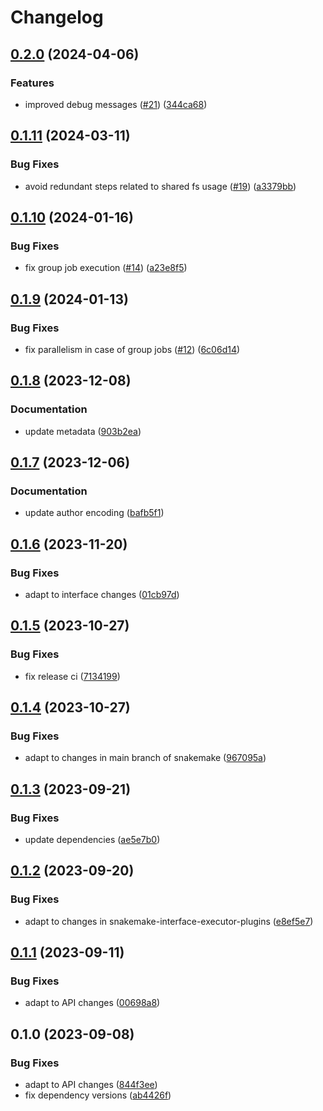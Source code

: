 # Changelog

## [0.2.0](https://github.com/snakemake/snakemake-executor-plugin-slurm-jobstep/compare/v0.1.11...v0.2.0) (2024-04-06)


### Features

* improved debug messages ([#21](https://github.com/snakemake/snakemake-executor-plugin-slurm-jobstep/issues/21)) ([344ca68](https://github.com/snakemake/snakemake-executor-plugin-slurm-jobstep/commit/344ca68a23e3bb3703a83738163f88df144fac82))

## [0.1.11](https://github.com/snakemake/snakemake-executor-plugin-slurm-jobstep/compare/v0.1.10...v0.1.11) (2024-03-11)


### Bug Fixes

* avoid redundant steps related to shared fs usage ([#19](https://github.com/snakemake/snakemake-executor-plugin-slurm-jobstep/issues/19)) ([a3379bb](https://github.com/snakemake/snakemake-executor-plugin-slurm-jobstep/commit/a3379bb76933703f77fae13d2a850eef053bc396))

## [0.1.10](https://github.com/snakemake/snakemake-executor-plugin-slurm-jobstep/compare/v0.1.9...v0.1.10) (2024-01-16)


### Bug Fixes

* fix group job execution ([#14](https://github.com/snakemake/snakemake-executor-plugin-slurm-jobstep/issues/14)) ([a23e8f5](https://github.com/snakemake/snakemake-executor-plugin-slurm-jobstep/commit/a23e8f5bfe53a6d0db93025761faa3d61b112865))

## [0.1.9](https://github.com/snakemake/snakemake-executor-plugin-slurm-jobstep/compare/v0.1.8...v0.1.9) (2024-01-13)


### Bug Fixes

* fix parallelism in case of group jobs ([#12](https://github.com/snakemake/snakemake-executor-plugin-slurm-jobstep/issues/12)) ([6c06d14](https://github.com/snakemake/snakemake-executor-plugin-slurm-jobstep/commit/6c06d14078d1c9a1e002b1d9643fc9d3a9c056d1))

## [0.1.8](https://github.com/snakemake/snakemake-executor-plugin-slurm-jobstep/compare/v0.1.7...v0.1.8) (2023-12-08)


### Documentation

* update metadata ([903b2ea](https://github.com/snakemake/snakemake-executor-plugin-slurm-jobstep/commit/903b2eaf89f3091d47f981250fe759aa976de3cb))

## [0.1.7](https://github.com/snakemake/snakemake-executor-plugin-slurm-jobstep/compare/v0.1.6...v0.1.7) (2023-12-06)


### Documentation

* update author encoding ([bafb5f1](https://github.com/snakemake/snakemake-executor-plugin-slurm-jobstep/commit/bafb5f1153ab66c35261572d17217803207c28f4))

## [0.1.6](https://github.com/snakemake/snakemake-executor-plugin-slurm-jobstep/compare/v0.1.5...v0.1.6) (2023-11-20)


### Bug Fixes

* adapt to interface changes ([01cb97d](https://github.com/snakemake/snakemake-executor-plugin-slurm-jobstep/commit/01cb97dc253ffb4d803477c73b89a8f2f0ab0e14))

## [0.1.5](https://github.com/snakemake/snakemake-executor-plugin-slurm-jobstep/compare/v0.1.4...v0.1.5) (2023-10-27)


### Bug Fixes

* fix release ci ([7134199](https://github.com/snakemake/snakemake-executor-plugin-slurm-jobstep/commit/7134199cb61d34268af5bd43a17c41ba4aa6d24e))

## [0.1.4](https://github.com/snakemake/snakemake-executor-plugin-slurm-jobstep/compare/v0.1.3...v0.1.4) (2023-10-27)


### Bug Fixes

* adapt to changes in main branch of snakemake ([967095a](https://github.com/snakemake/snakemake-executor-plugin-slurm-jobstep/commit/967095a05e1e82759608a9d9570714c6bb46c82b))

## [0.1.3](https://github.com/snakemake/snakemake-executor-plugin-slurm-jobstep/compare/v0.1.2...v0.1.3) (2023-09-21)


### Bug Fixes

* update dependencies ([ae5e7b0](https://github.com/snakemake/snakemake-executor-plugin-slurm-jobstep/commit/ae5e7b07c46569a8ecabada42ead97b8e991a8c7))

## [0.1.2](https://github.com/snakemake/snakemake-executor-plugin-slurm-jobstep/compare/v0.1.1...v0.1.2) (2023-09-20)


### Bug Fixes

* adapt to changes in snakemake-interface-executor-plugins ([e8ef5e7](https://github.com/snakemake/snakemake-executor-plugin-slurm-jobstep/commit/e8ef5e74b09806a2b916da86a6bccf9469b17b36))

## [0.1.1](https://github.com/snakemake/snakemake-executor-plugin-slurm-jobstep/compare/v0.1.0...v0.1.1) (2023-09-11)


### Bug Fixes

* adapt to API changes ([00698a8](https://github.com/snakemake/snakemake-executor-plugin-slurm-jobstep/commit/00698a8548db27034da3dd9dee5fd67f32656042))

## 0.1.0 (2023-09-08)


### Bug Fixes

* adapt to API changes ([844f3ee](https://github.com/snakemake/snakemake-executor-plugin-slurm-jobstep/commit/844f3ee68b54d9ec1eb5e6ef7395171851d912d8))
* fix dependency versions ([ab4426f](https://github.com/snakemake/snakemake-executor-plugin-slurm-jobstep/commit/ab4426f3d0fe6a0a82c1985737ea1da093f5dd9e))
